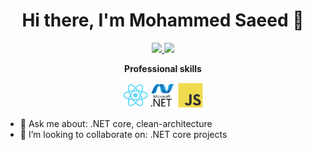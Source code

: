 <h1 align="center">Hi there, I'm Mohammed Saeed 👋</h1>

<p align="center">
 <a href="https://www.linkedin.com/in/mohamed-hamouda-57473a1a4/" target="_blank">
  <img src="https://img.icons8.com/fluent/48/000000/linkedin.png" />
 </a>
 <a href="https://twitter.com/MhmdSHamouda1" target="_blank">
  <img src="https://img.icons8.com/fluent/48/000000/twitter.png" />
 </a>
</p>

<p align="center"> 
 <strong>
  Professional skills
  </strong>
</p>

<p align="center"> 
  <img src="https://raw.githubusercontent.com/devicons/devicon/master/icons/react/react-original.svg" alt="csharp" width="40" height="40" />
  <img src="https://raw.githubusercontent.com/devicons/devicon/master/icons/dot-net/dot-net-original-wordmark.svg" alt="dotnet" width="40" height="40" />
  <img src="https://raw.githubusercontent.com/devicons/devicon/master/icons/javascript/javascript-original.svg" alt="javascript" width="40" height="40" />
</p>

- 💬 Ask me about: .NET core, clean-architecture
- 👯 I’m looking to collaborate on: .NET core projects

</br>


